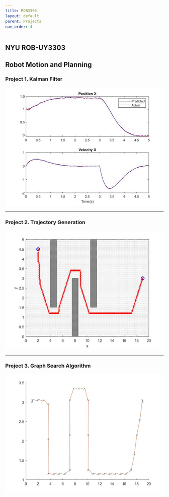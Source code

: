 ```yaml
---
title: ROB3303
layout: default
parent: Projects
nav_order: 4
---
```


## NYU ROB-UY3303  
## Robot Motion and Planning  

### **Project 1. Kalman Filter**  

![1](../images/ROBUY3303/1.jpg)


---
### **Project 2. Trajectory Generation**  

![2](../images/ROBUY3303/2.jpg)


---
### **Project 3. Graph Search Algorithm**  

![3](../images/ROBUY3303/3.jpg)

